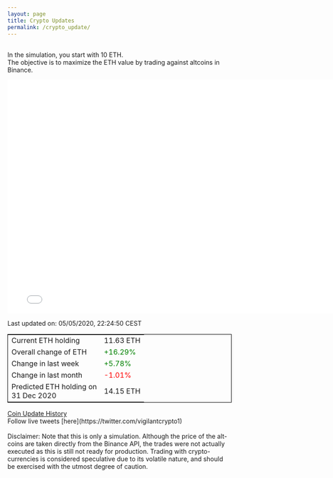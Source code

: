 ```yaml
---
layout: page
title: Crypto Updates
permalink: /crypto_update/
---
```

<br>In the simulation, you start with 10 ETH.<br>The objective is to maximize the ETH value by trading against altcoins 
in Binance.

<iframe width="775" height="525" frameborder="0" scrolling="no" src="//plotly.com/~vikramaditya91/109.embed"></iframe>

Last updated on: 05/05/2020, 22:24:50 CEST 
<table style="border:1px solid black;margin-left:auto;margin-right:auto;">
	<tbody>
	<tr>
		<td>Current ETH holding</td>
		<td>     11.63 ETH</td>
	</tr>
	<tr>
		<td>Overall change of ETH</td>
		<td><font color="green">+16.29%</font></td>
	</tr>
	<tr>
		<td>Change in last week</td>
		<td><font color="green">+5.78%</font></td>
	</tr>
	<tr>
		<td>Change in last month</td>
		<td><font color="red">-1.01%</font></td>
	</tr>
    <tr>
		<td>Predicted ETH holding on<br>31 Dec 2020</td>
		<td>     14.15 ETH</td>
	</tr>
	</tbody>
</table>
<a href="{{ site.baseurl }}/crypto_history">Coin Update History</a>
<br>
Follow live tweets [here](https://twitter.com/vigilantcrypto1)
<br>
<br>
Disclaimer:
Note that this is only a simulation. Although the price of the alt-coins are taken directly from the Binance API, the trades were not actually executed as this is still not ready for production.
Trading with crypto-currencies is considered speculative due to its volatile nature, and should be exercised with the utmost degree of caution.